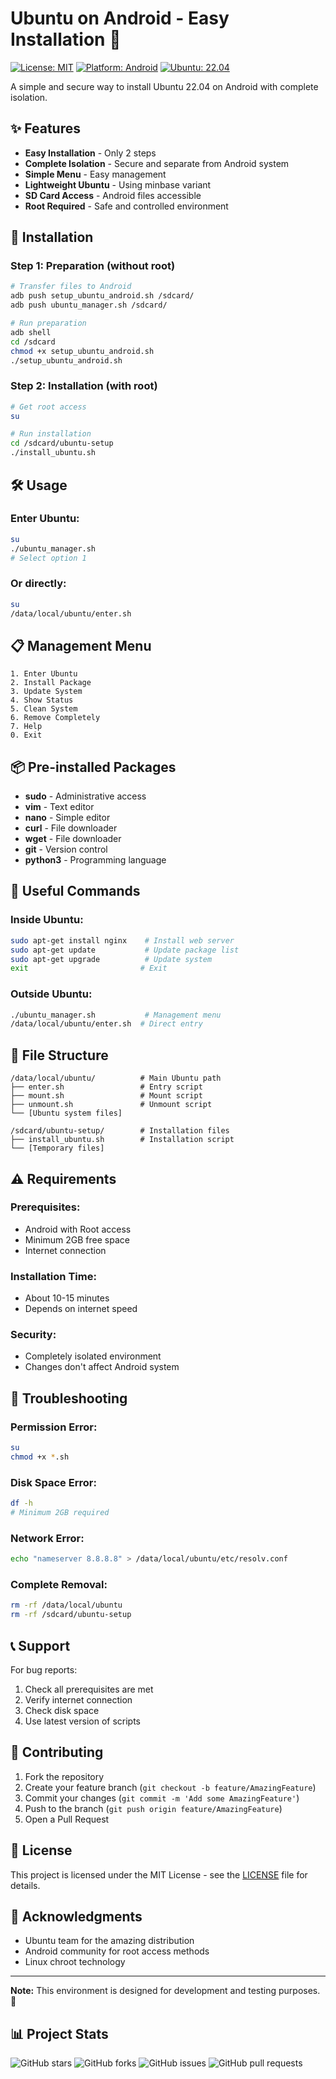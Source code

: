 # Ubuntu on Android - Easy Installation 🐧

[![License: MIT](https://img.shields.io/badge/License-MIT-yellow.svg)](https://opensource.org/licenses/MIT)
[![Platform: Android](https://img.shields.io/badge/Platform-Android-green.svg)](https://www.android.com/)
[![Ubuntu: 22.04](https://img.shields.io/badge/Ubuntu-22.04-orange.svg)](https://ubuntu.com/)

A simple and secure way to install Ubuntu 22.04 on Android with complete isolation.

## ✨ Features

- **Easy Installation** - Only 2 steps
- **Complete Isolation** - Secure and separate from Android system
- **Simple Menu** - Easy management
- **Lightweight Ubuntu** - Using minbase variant
- **SD Card Access** - Android files accessible
- **Root Required** - Safe and controlled environment

## 🚀 Installation

### Step 1: Preparation (without root)
```bash
# Transfer files to Android
adb push setup_ubuntu_android.sh /sdcard/
adb push ubuntu_manager.sh /sdcard/

# Run preparation
adb shell
cd /sdcard
chmod +x setup_ubuntu_android.sh
./setup_ubuntu_android.sh
```

### Step 2: Installation (with root)
```bash
# Get root access
su

# Run installation
cd /sdcard/ubuntu-setup
./install_ubuntu.sh
```

## 🛠️ Usage

### Enter Ubuntu:
```bash
su
./ubuntu_manager.sh
# Select option 1
```

### Or directly:
```bash
su
/data/local/ubuntu/enter.sh
```

## 📋 Management Menu

```
1. Enter Ubuntu
2. Install Package
3. Update System
4. Show Status
5. Clean System
6. Remove Completely
7. Help
0. Exit
```

## 📦 Pre-installed Packages

- **sudo** - Administrative access
- **vim** - Text editor
- **nano** - Simple editor
- **curl** - File downloader
- **wget** - File downloader
- **git** - Version control
- **python3** - Programming language

## 🔧 Useful Commands

### Inside Ubuntu:
```bash
sudo apt-get install nginx    # Install web server
sudo apt-get update           # Update package list
sudo apt-get upgrade          # Update system
exit                         # Exit
```

### Outside Ubuntu:
```bash
./ubuntu_manager.sh           # Management menu
/data/local/ubuntu/enter.sh  # Direct entry
```

## 📁 File Structure

```
/data/local/ubuntu/          # Main Ubuntu path
├── enter.sh                 # Entry script
├── mount.sh                 # Mount script
├── unmount.sh               # Unmount script
└── [Ubuntu system files]

/sdcard/ubuntu-setup/        # Installation files
├── install_ubuntu.sh        # Installation script
└── [Temporary files]
```

## ⚠️ Requirements

### Prerequisites:
- Android with Root access
- Minimum 2GB free space
- Internet connection

### Installation Time:
- About 10-15 minutes
- Depends on internet speed

### Security:
- Completely isolated environment
- Changes don't affect Android system

## 🐛 Troubleshooting

### Permission Error:
```bash
su
chmod +x *.sh
```

### Disk Space Error:
```bash
df -h
# Minimum 2GB required
```

### Network Error:
```bash
echo "nameserver 8.8.8.8" > /data/local/ubuntu/etc/resolv.conf
```

### Complete Removal:
```bash
rm -rf /data/local/ubuntu
rm -rf /sdcard/ubuntu-setup
```

## 📞 Support

For bug reports:
1. Check all prerequisites are met
2. Verify internet connection
3. Check disk space
4. Use latest version of scripts

## 🤝 Contributing

1. Fork the repository
2. Create your feature branch (`git checkout -b feature/AmazingFeature`)
3. Commit your changes (`git commit -m 'Add some AmazingFeature'`)
4. Push to the branch (`git push origin feature/AmazingFeature`)
5. Open a Pull Request

## 📄 License

This project is licensed under the MIT License - see the [LICENSE](LICENSE) file for details.

## 🙏 Acknowledgments

- Ubuntu team for the amazing distribution
- Android community for root access methods
- Linux chroot technology

---

**Note:** This environment is designed for development and testing purposes. 🎉

## 📊 Project Stats

![GitHub stars](https://img.shields.io/github/stars/yourusername/ubuntu-android)
![GitHub forks](https://img.shields.io/github/forks/yourusername/ubuntu-android)
![GitHub issues](https://img.shields.io/github/issues/yourusername/ubuntu-android)
![GitHub pull requests](https://img.shields.io/github/issues-pr/yourusername/ubuntu-android) 